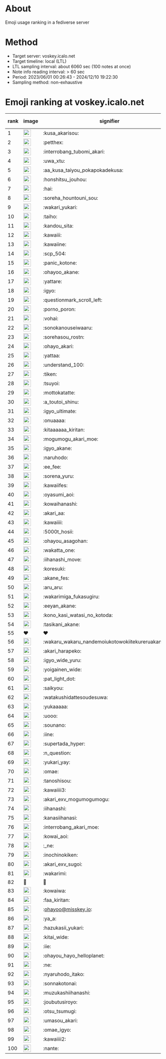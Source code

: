 # About
Emoji usage ranking in a fediverse server

# Method
- Target server: voskey.icalo.net
- Target timeline: local (LTL)
- LTL sampling interval: about 6060 sec (100 notes at once)
- Note info reading interval: > 60 sec
- Period: 2023/06/01 00:26:43 - 2024/12/10 19:22:30 
- Sampling method: non-exhaustive

# Emoji ranking at voskey.icalo.net

|rank|image|signifier|type|frequency score|
|----|----|----|----|----|
|1|<img height="24" src="https://voskey.icalo.net/emoji/kusa_akarisou.webp">|:kusa_akarisou:|custom|35689|
|2|<img height="24" src="https://voskey.icalo.net/emoji/petthex.webp">|:petthex:|custom|28054|
|3|<img height="24" src="https://voskey.icalo.net/emoji/interrobang_tubomi_akari.webp">|:interrobang_tubomi_akari:|custom|14526|
|4|<img height="24" src="https://voskey.icalo.net/emoji/uwa_xtu.webp">|:uwa_xtu:|custom|12553|
|5|<img height="24" src="https://voskey.icalo.net/emoji/aa_kusa_taiyou_pokapokadekusa.webp">|:aa_kusa_taiyou_pokapokadekusa:|custom|11439|
|6|<img height="24" src="https://voskey.icalo.net/emoji/honshitsu_jouhou.webp">|:honshitsu_jouhou:|custom|10144|
|7|<img height="24" src="https://voskey.icalo.net/emoji/hai.webp">|:hai:|custom|8684|
|8|<img height="24" src="https://voskey.icalo.net/emoji/soreha_hountouni_sou.webp">|:soreha_hountouni_sou:|custom|7490|
|9|<img height="24" src="https://voskey.icalo.net/emoji/wakari_yukari.webp">|:wakari_yukari:|custom|7167|
|10|<img height="24" src="https://voskey.icalo.net/emoji/taiho.webp">|:taiho:|custom|6959|
|11|<img height="24" src="https://voskey.icalo.net/emoji/kandou_sita.webp">|:kandou_sita:|custom|6867|
|12|<img height="24" src="https://voskey.icalo.net/emoji/kawaiii.webp">|:kawaiii:|custom|6625|
|13|<img height="24" src="https://voskey.icalo.net/emoji/kawaiine.webp">|:kawaiine:|custom|6541|
|14|<img height="24" src="https://voskey.icalo.net/emoji/scp_504.webp">|:scp_504:|custom|5988|
|15|<img height="24" src="https://voskey.icalo.net/emoji/panic_kotone.webp">|:panic_kotone:|custom|5581|
|16|<img height="24" src="https://voskey.icalo.net/emoji/ohayoo_akane.webp">|:ohayoo_akane:|custom|5232|
|17|<img height="24" src="https://voskey.icalo.net/emoji/yattare.webp">|:yattare:|custom|4934|
|18|<img height="24" src="https://voskey.icalo.net/emoji/igyo.webp">|:igyo:|custom|4895|
|19|<img height="24" src="https://voskey.icalo.net/emoji/questionmark_scroll_left.webp">|:questionmark_scroll_left:|custom|4758|
|20|<img height="24" src="https://voskey.icalo.net/emoji/porno_poron.webp">|:porno_poron:|custom|4546|
|21|<img height="24" src="https://voskey.icalo.net/emoji/vohai.webp">|:vohai:|custom|4391|
|22|<img height="24" src="https://voskey.icalo.net/emoji/sonokanouseiwaaru.webp">|:sonokanouseiwaaru:|custom|4379|
|23|<img height="24" src="https://voskey.icalo.net/emoji/sorehasou_rostn.webp">|:sorehasou_rostn:|custom|4365|
|24|<img height="24" src="https://voskey.icalo.net/emoji/ohayo_akari.webp">|:ohayo_akari:|custom|4279|
|25|<img height="24" src="https://voskey.icalo.net/emoji/yattaa.webp">|:yattaa:|custom|4087|
|26|<img height="24" src="https://voskey.icalo.net/emoji/understand_100.webp">|:understand_100:|custom|3870|
|27|<img height="24" src="https://voskey.icalo.net/emoji/tiken.webp">|:tiken:|custom|3799|
|28|<img height="24" src="https://voskey.icalo.net/emoji/tsuyoi.webp">|:tsuyoi:|custom|3774|
|29|<img height="24" src="https://voskey.icalo.net/emoji/mottokatatte.webp">|:mottokatatte:|custom|3717|
|30|<img height="24" src="https://voskey.icalo.net/emoji/a_toutoi_shinu.webp">|:a_toutoi_shinu:|custom|3589|
|31|<img height="24" src="https://voskey.icalo.net/emoji/igyo_ultimate.webp">|:igyo_ultimate:|custom|3446|
|32|<img height="24" src="https://voskey.icalo.net/emoji/onuaaaa.webp">|:onuaaaa:|custom|3296|
|33|<img height="24" src="https://voskey.icalo.net/emoji/kitaaaaaa_kiritan.webp">|:kitaaaaaa_kiritan:|custom|3260|
|34|<img height="24" src="https://voskey.icalo.net/emoji/mogumogu_akari_moe.webp">|:mogumogu_akari_moe:|custom|3061|
|35|<img height="24" src="https://voskey.icalo.net/emoji/igyo_akane.webp">|:igyo_akane:|custom|3059|
|36|<img height="24" src="https://voskey.icalo.net/emoji/naruhodo.webp">|:naruhodo:|custom|3025|
|37|<img height="24" src="https://voskey.icalo.net/emoji/ee_fee.webp">|:ee_fee:|custom|2998|
|38|<img height="24" src="https://voskey.icalo.net/emoji/sorena_yuru.webp">|:sorena_yuru:|custom|2908|
|39|<img height="24" src="https://voskey.icalo.net/emoji/kawaiifes.webp">|:kawaiifes:|custom|2901|
|40|<img height="24" src="https://voskey.icalo.net/emoji/oyasumi_aoi.webp">|:oyasumi_aoi:|custom|2871|
|41|<img height="24" src="https://voskey.icalo.net/emoji/kowaihanashi.webp">|:kowaihanashi:|custom|2808|
|42|<img height="24" src="https://voskey.icalo.net/emoji/akari_aa.webp">|:akari_aa:|custom|2743|
|43|<img height="24" src="https://voskey.icalo.net/emoji/kawaiiii.webp">|:kawaiiii:|custom|2707|
|44|<img height="24" src="https://voskey.icalo.net/emoji/5000t_hosii.webp">|:5000t_hosii:|custom|2635|
|45|<img height="24" src="https://voskey.icalo.net/emoji/ohayou_asagohan.webp">|:ohayou_asagohan:|custom|2614|
|46|<img height="24" src="https://voskey.icalo.net/emoji/wakatta_one.webp">|:wakatta_one:|custom|2571|
|47|<img height="24" src="https://voskey.icalo.net/emoji/iihanashi_move.webp">|:iihanashi_move:|custom|2557|
|48|<img height="24" src="https://voskey.icalo.net/emoji/koresuki.webp">|:koresuki:|custom|2537|
|49|<img height="24" src="https://voskey.icalo.net/emoji/akane_fes.webp">|:akane_fes:|custom|2510|
|50|<img height="24" src="https://voskey.icalo.net/emoji/aru_aru.webp">|:aru_aru:|custom|2503|
|51|<img height="24" src="https://voskey.icalo.net/emoji/wakarimiga_fukasugiru.webp">|:wakarimiga_fukasugiru:|custom|2501|
|52|<img height="24" src="https://voskey.icalo.net/emoji/eeyan_akane.webp">|:eeyan_akane:|custom|2481|
|53|<img height="24" src="https://voskey.icalo.net/emoji/kono_kasi_watasi_no_kotoda.webp">|:kono_kasi_watasi_no_kotoda:|custom|2423|
|54|<img height="24" src="https://voskey.icalo.net/emoji/tasikani_akane.webp">|:tasikani_akane:|custom|2381|
|55|❤|❤|unicode|2355|
|56|<img height="24" src="https://voskey.icalo.net/emoji/wakaru_wakaru_nandemoiukotowokiitekureruakanetyan.webp">|:wakaru_wakaru_nandemoiukotowokiitekureruakanetyan:|custom|2343|
|57|<img height="24" src="https://voskey.icalo.net/emoji/akari_harapeko.webp">|:akari_harapeko:|custom|2296|
|58|<img height="24" src="https://voskey.icalo.net/emoji/igyo_wide_yuru.webp">|:igyo_wide_yuru:|custom|2290|
|59|<img height="24" src="https://voskey.icalo.net/emoji/yoigainen_wide.webp">|:yoigainen_wide:|custom|2255|
|60|<img height="24" src="https://voskey.icalo.net/emoji/pat_light_dot.webp">|:pat_light_dot:|custom|2243|
|61|<img height="24" src="https://voskey.icalo.net/emoji/saikyou.webp">|:saikyou:|custom|2235|
|62|<img height="24" src="https://voskey.icalo.net/emoji/watakushidattesoudesuwa.webp">|:watakushidattesoudesuwa:|custom|2199|
|63|<img height="24" src="https://voskey.icalo.net/emoji/yukaaaaa.webp">|:yukaaaaa:|custom|2179|
|64|<img height="24" src="https://voskey.icalo.net/emoji/uooo.webp">|:uooo:|custom|2116|
|65|<img height="24" src="https://voskey.icalo.net/emoji/sounano.webp">|:sounano:|custom|2054|
|66|<img height="24" src="https://voskey.icalo.net/emoji/iine.webp">|:iine:|custom|2027|
|67|<img height="24" src="https://voskey.icalo.net/emoji/supertada_hyper.webp">|:supertada_hyper:|custom|2000|
|68|<img height="24" src="https://voskey.icalo.net/emoji/n_question.webp">|:n_question:|custom|1945|
|69|<img height="24" src="https://voskey.icalo.net/emoji/yukari_yay.webp">|:yukari_yay:|custom|1942|
|70|<img height="24" src="https://voskey.icalo.net/emoji/omae.webp">|:omae:|custom|1915|
|71|<img height="24" src="https://voskey.icalo.net/emoji/tanoshisou.webp">|:tanoshisou:|custom|1892|
|72|<img height="24" src="https://voskey.icalo.net/emoji/kawaiiii3.webp">|:kawaiiii3:|custom|1886|
|73|<img height="24" src="https://voskey.icalo.net/emoji/akari_exv_mogumogumogu.webp">|:akari_exv_mogumogumogu:|custom|1826|
|74|<img height="24" src="https://voskey.icalo.net/emoji/iihanashi.webp">|:iihanashi:|custom|1811|
|75|<img height="24" src="https://voskey.icalo.net/emoji/kanasiihanasi.webp">|:kanasiihanasi:|custom|1766|
|76|<img height="24" src="https://voskey.icalo.net/emoji/interrobang_akari_moe.webp">|:interrobang_akari_moe:|custom|1741|
|77|<img height="24" src="https://voskey.icalo.net/emoji/kowai_aoi.webp">|:kowai_aoi:|custom|1717|
|78|<img height="24" src="https://voskey.icalo.net/emoji/_ne.webp">|:_ne:|custom|1712|
|79|<img height="24" src="https://voskey.icalo.net/emoji/inochinokiken.webp">|:inochinokiken:|custom|1705|
|80|<img height="24" src="https://voskey.icalo.net/emoji/akari_exv_sugoi.webp">|:akari_exv_sugoi:|custom|1683|
|81|<img height="24" src="https://voskey.icalo.net/emoji/wakarimi.webp">|:wakarimi:|custom|1678|
|82|🤔|🤔|unicode|1669|
|83|<img height="24" src="https://voskey.icalo.net/emoji/kowaiwa.webp">|:kowaiwa:|custom|1668|
|84|<img height="24" src="https://voskey.icalo.net/emoji/faa_kiritan.webp">|:faa_kiritan:|custom|1617|
|85|<img height="24" src="https://voskey.icalo.net/emoji/ohayoo.webp">|:ohayoo@misskey.io:|custom|1617|
|86|<img height="24" src="https://voskey.icalo.net/emoji/ya_a.webp">|:ya_a:|custom|1615|
|87|<img height="24" src="https://voskey.icalo.net/emoji/hazukasii_yukari.webp">|:hazukasii_yukari:|custom|1613|
|88|<img height="24" src="https://voskey.icalo.net/emoji/kitai_wide.webp">|:kitai_wide:|custom|1602|
|89|<img height="24" src="https://voskey.icalo.net/emoji/iie.webp">|:iie:|custom|1598|
|90|<img height="24" src="https://voskey.icalo.net/emoji/ohayou_hayo_helloplanet.webp">|:ohayou_hayo_helloplanet:|custom|1586|
|91|<img height="24" src="https://voskey.icalo.net/emoji/ne.webp">|:ne:|custom|1563|
|92|<img height="24" src="https://voskey.icalo.net/emoji/nyaruhodo_itako.webp">|:nyaruhodo_itako:|custom|1530|
|93|<img height="24" src="https://voskey.icalo.net/emoji/sonnakotonai.webp">|:sonnakotonai:|custom|1513|
|94|<img height="24" src="https://voskey.icalo.net/emoji/muzukashiihanashi.webp">|:muzukashiihanashi:|custom|1457|
|95|<img height="24" src="https://voskey.icalo.net/emoji/joubutusiroyo.webp">|:joubutusiroyo:|custom|1451|
|96|<img height="24" src="https://voskey.icalo.net/emoji/otsu_tsumugi.webp">|:otsu_tsumugi:|custom|1429|
|97|<img height="24" src="https://voskey.icalo.net/emoji/umasou_akari.webp">|:umasou_akari:|custom|1392|
|98|<img height="24" src="https://voskey.icalo.net/emoji/omae_igyo.webp">|:omae_igyo:|custom|1385|
|99|<img height="24" src="https://voskey.icalo.net/emoji/kawaiiii2.webp">|:kawaiiii2:|custom|1378|
|100|<img height="24" src="https://voskey.icalo.net/emoji/nante.webp">|:nante:|custom|1354|
